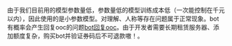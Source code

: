 由于我们目前用的模型参数量低，参数量低的模型训练成本低（一次能控制在千元以内），因此使用的是小参数模型。对理解、人称等存在问题属于正常现象。bot有概率会产生回复ooc的问题[bot回复ooc](https://flowus.cn/1b8aff07-7107-4e2b-b2ed-a3ed971536a9)。由于开发者需要长期租赁服务器、添加额度复杂，购买bot并验证券码后不可退款嗷！。




